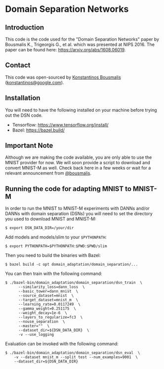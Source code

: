 # Domain Separation Networks


## Introduction
This code is the code used for the "Domain Separation Networks" paper
by Bousmalis K., Trigeorgis G., et al. which was presented at NIPS 2016. The
paper can be found here: https://arxiv.org/abs/1608.06019.

## Contact
This code was open-sourced by [Konstantinos Bousmalis](https://github.com/bousmalis) (konstantinos@google.com).

## Installation
You will need to have the following installed on your machine before trying out the DSN code.

*  Tensorflow: https://www.tensorflow.org/install/
*  Bazel: https://bazel.build/

## Important Note
Although we are making the code available, you are only able to use the MNIST
provider for now. We will soon provide a script to download and convert MNIST-M
as well. Check back here in a few weeks or wait for a relevant announcement from
[@bousmalis](https://twitter.com/bousmalis).

## Running the code for adapting MNIST to MNIST-M
In order to run the MNIST to MNIST-M experiments with DANNs and/or DANNs with
domain separation (DSNs) you will need to set the directory you used to download
MNIST and MNIST-M:

```
$ export DSN_DATA_DIR=/your/dir
```

Add models and models/slim to your `$PYTHONPATH`:

```
$ export PYTHONPATH=$PYTHONPATH:$PWD:$PWD/slim
```

Then you need to build the binaries with Bazel:

```
$ bazel build -c opt domain_adaptation/domain_separation/...
```

You can then train with the following command:

```
$ ./bazel-bin/domain_adaptation/domain_separation/dsn_train  \
      --similarity_loss=dann_loss  \
      --basic_tower=dann_mnist  \
      --source_dataset=mnist  \
      --target_dataset=mnist_m  \
      --learning_rate=0.0117249  \
      --gamma_weight=0.251175  \
      --weight_decay=1e-6  \
      --layers_to_regularize=fc3  \
      --nouse_separation  \
      --master=""  \
      --dataset_dir=${DSN_DATA_DIR}  \
      -v --use_logging
```

Evaluation can be invoked with the following command:

```
$ ./bazel-bin/domain_adaptation/domain_separation/dsn_eval  \
    -v --dataset mnist_m --split test --num_examples=9001  \
    --dataset_dir=${DSN_DATA_DIR}
```
